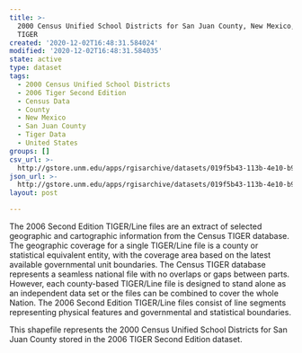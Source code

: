 ```yaml
---
title: >-
  2000 Census Unified School Districts for San Juan County, New Mexico, 2006se
  TIGER
created: '2020-12-02T16:48:31.584024'
modified: '2020-12-02T16:48:31.584035'
state: active
type: dataset
tags:
  - 2000 Census Unified School Districts
  - 2006 Tiger Second Edition
  - Census Data
  - County
  - New Mexico
  - San Juan County
  - Tiger Data
  - United States
groups: []
csv_url: >-
  http://gstore.unm.edu/apps/rgisarchive/datasets/019f5b43-113b-4e10-b90e-11ec3cdd8658/tgr2006se_sanj_sduni00.derived.csv
json_url: >-
  http://gstore.unm.edu/apps/rgisarchive/datasets/019f5b43-113b-4e10-b90e-11ec3cdd8658/tgr2006se_sanj_sduni00.derived.json
layout: post

---
```

The 2006 Second Edition TIGER/Line files are an extract of selected geographic and cartographic information from the Census TIGER database.  The geographic coverage for a single TIGER/Line file is a county or statistical equivalent entity, with the coverage area based on the latest available governmental unit boundaries. The Census TIGER database represents a seamless national file with no overlaps or gaps between parts.  However, each county-based TIGER/Line file is designed to stand alone as an independent data set or the files can be combined to cover the whole Nation.  The 2006 Second Edition  TIGER/Line files consist of line segments representing physical features and governmental and statistical boundaries.  

This shapefile represents the 2000 Census Unified School Districts for San Juan County stored in the 2006 TIGER Second Edition dataset.
